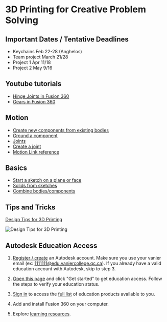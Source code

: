 # 3D Printing for Creative Problem Solving

## Important Dates / Tentative Deadlines

- Keychains Feb 22-28 (Anghelos)
- Team project March 21/28
- Project 1 Apr 11/18
- Project 2 May 9/16

## Youtube tutorials

- [Hinge Joints in Fusion 360](https://www.youtube.com/watch?v=gGgmA1WZESs)
- [Gears in Fusion 360](https://www.youtube.com/watch?v=B8A_11o7QZ0)

## Motion

- [Create new components from existing bodies](https://help.autodesk.com/view/fusion360/ENU/?guid=GUID-5966BF6B-4135-49B3-B5BF-29A6577C9E72)
- [Ground a component](https://help.autodesk.com/view/fusion360/ENU/?guid=ASM-PIN-COMMAND)
- [Joints](https://help.autodesk.com/view/fusion360/ENU/?guid=ASM-JOINTS)
- [Create a joint](https://help.autodesk.com/view/fusion360/ENU/?guid=ASM-CREATE-JOINT)
- [Motion Link reference](https://help.autodesk.com/view/fusion360/ENU/?guid=GUID-074622A9-EC62-4A2E-9BBC-DB61748C869F)

## Basics

- [Start a sketch on a plane or face](https://help.autodesk.com/view/fusion360/ENU/?guid=GUID-88CC0E51-AD05-4028-BF59-FACA5EC0FA2B)
- [Solids from sketches](https://help.autodesk.com/view/fusion360/ENU/?guid=SLD-CREATE-SOLID-FROM-SKETCH)
- [Combine bodies/components](https://www.autodesk.com/support/technical/article/caas/sfdcarticles/sfdcarticles/How-to-join-or-combine-bodies-in-Fusion-360.html)

## Tips and Tricks

[Design Tips for 3D Printing](https://imgur.com/gallery/SqIdFwB)

![Design Tips for 3D Printing](/resources/design-tips-3d-printing.jpg)

## Autodesk Education Access

1. [Register / create](https://accounts.autodesk.com/register) an Autodesk account.
Make sure you use your vanier email (ex: 1111111@edu.vaniercollege.qc.ca).
If you already have a valid education account with Autodesk, skip to step 3.

2. [Open this page](https://www.autodesk.com/education/edu-software/overview) and click "Get started" to get education access. Follow the steps to verify your education status.

3. [Sign in](https://accounts.autodesk.com/Authentication) to access the [full list](https://www.autodesk.com/education/edu-software/overview?sorting=featured&filters=individual) of education products available to you.

4. Add and install Fusion 360 on your computer.

5. Explore [learning resources](https://www.autodesk.com/products/fusion-360/resources).
